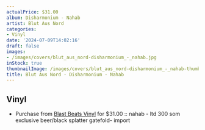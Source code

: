```yaml
---
actualPrice: $31.00
album: Disharmonium - Nahab
artist: Blut Aus Nord
categories:
- Vinyl
date: '2024-07-09T14:02:16'
draft: false
images:
- /images/covers/blut_aus_nord-disharmonium_-_nahab.jpg
inStock: true
thumbnailImage: /images/covers/blut_aus_nord-disharmonium_-_nahab-thumb.jpg
title: Blut Aus Nord - Disharmonium - Nahab
---
```


## Vinyl
* Purchase from [Blast Beats Vinyl](https://blastbeatsvinyl.com/products/blut-aus-nord-disharmonium-nahab-ltd-300-som-exclusive-beer-black-splatter-gatefold-import) for $31.00 :: nahab - ltd 300 som exclusive beer/black splatter gatefold- import
